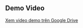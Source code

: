 ## Demo Video
[Xem video demo trên Google Drive](https://drive.google.com/file/d/1EET45PoUTu_Wd_Bsz3qZcrCsigC1YtRF/view?usp=sharing)
